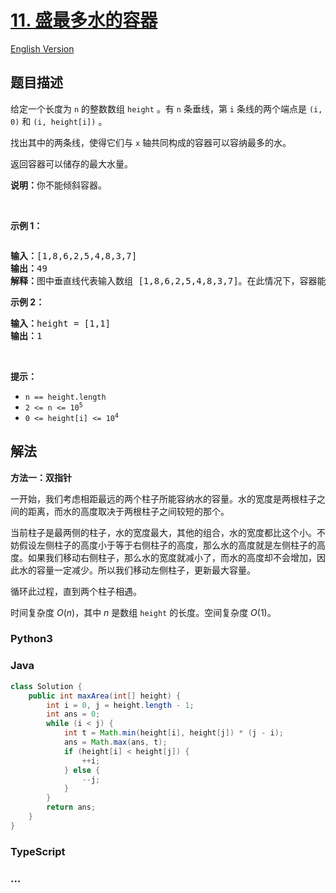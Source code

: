 # [11. 盛最多水的容器](https://leetcode.cn/problems/container-with-most-water)

[English Version](/solution/0000-0099/0011.Container%20With%20Most%20Water/README_EN.md)

## 题目描述

<!-- 这里写题目描述 -->

<p>给定一个长度为 <code>n</code> 的整数数组&nbsp;<code>height</code>&nbsp;。有&nbsp;<code>n</code>&nbsp;条垂线，第 <code>i</code> 条线的两个端点是&nbsp;<code>(i, 0)</code>&nbsp;和&nbsp;<code>(i, height[i])</code>&nbsp;。</p>

<p>找出其中的两条线，使得它们与&nbsp;<code>x</code>&nbsp;轴共同构成的容器可以容纳最多的水。</p>

<p>返回容器可以储存的最大水量。</p>

<p><strong>说明：</strong>你不能倾斜容器。</p>

<p>&nbsp;</p>

<p><strong>示例 1：</strong></p>

<p><img alt="" src="https://fastly.jsdelivr.net/gh/doocs/leetcode@main/solution/0000-0099/0011.Container%20With%20Most%20Water/images/question_11.jpg" /></p>

<pre>
<strong>输入：</strong>[1,8,6,2,5,4,8,3,7]
<strong>输出：</strong>49 
<strong>解释：</strong>图中垂直线代表输入数组 [1,8,6,2,5,4,8,3,7]。在此情况下，容器能够容纳水（表示为蓝色部分）的最大值为&nbsp;49。</pre>

<p><strong>示例 2：</strong></p>

<pre>
<strong>输入：</strong>height = [1,1]
<strong>输出：</strong>1
</pre>

<p>&nbsp;</p>

<p><strong>提示：</strong></p>

<ul>
	<li><code>n == height.length</code></li>
	<li><code>2 &lt;= n &lt;= 10<sup>5</sup></code></li>
	<li><code>0 &lt;= height[i] &lt;= 10<sup>4</sup></code></li>
</ul>

## 解法

<!-- 这里可写通用的实现逻辑 -->

**方法一：双指针**

一开始，我们考虑相距最远的两个柱子所能容纳水的容量。水的宽度是两根柱子之间的距离，而水的高度取决于两根柱子之间较短的那个。

当前柱子是最两侧的柱子，水的宽度最大，其他的组合，水的宽度都比这个小。不妨假设左侧柱子的高度小于等于右侧柱子的高度，那么水的高度就是左侧柱子的高度。如果我们移动右侧柱子，那么水的宽度就减小了，而水的高度却不会增加，因此水的容量一定减少。所以我们移动左侧柱子，更新最大容量。

循环此过程，直到两个柱子相遇。

时间复杂度 $O(n)$，其中 $n$ 是数组 `height` 的长度。空间复杂度 $O(1)$。

<!-- tabs:start -->

### **Python3**

<!-- 这里可写当前语言的特殊实现逻辑 -->



### **Java**

<!-- 这里可写当前语言的特殊实现逻辑 -->

```java
class Solution {
    public int maxArea(int[] height) {
        int i = 0, j = height.length - 1;
        int ans = 0;
        while (i < j) {
            int t = Math.min(height[i], height[j]) * (j - i);
            ans = Math.max(ans, t);
            if (height[i] < height[j]) {
                ++i;
            } else {
                --j;
            }
        }
        return ans;
    }
}
```













### **TypeScript**











### **...**

```

```


